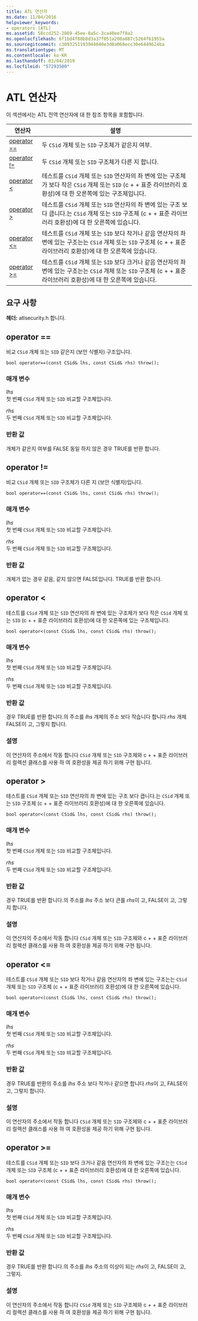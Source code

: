 ```yaml
---
title: ATL 연산자
ms.date: 11/04/2016
helpviewer_keywords:
- operators [ATL]
ms.assetid: 58ccd252-2869-45ee-8a5c-3ca40ee7f8a2
ms.openlocfilehash: 6f1bd4f88b8d3a37f051a208a887c5264f61955a
ms.sourcegitcommit: c3093251193944840e3d0a068ecc30e6449624ba
ms.translationtype: MT
ms.contentlocale: ko-KR
ms.lasthandoff: 03/04/2019
ms.locfileid: "57293500"
---
```

# <a name="atl-operators"></a>ATL 연산자

이 섹션에서는 ATL 전역 연산자에 대 한 참조 항목을 포함합니다.

|연산자|설명|
|--------------|-----------------|
|[operator ==](#operator_eq_eq)|두 `CSid` 개체 또는 `SID` 구조체가 같은지 여부.|
|[operator !=](#operator_neq)|두 `CSid` 개체 또는 `SID` 구조체가 다른 지 합니다.|
|[operator <](#operator_lt)|테스트를 `CSid` 개체 또는 `SID` 연산자의 좌 변에 있는 구조체가 보다 작은 `CSid` 개체 또는 `SID` (c + + 표준 라이브러리 호환성)에 대 한 오른쪽에 있는 구조체입니다.|
|[operator >](#operator_gt)|테스트를 `CSid` 개체 또는 `SID` 연산자의 좌 변에 있는 구조 보다 큽니다.는 `CSid` 개체 또는 `SID` 구조체 (c + + 표준 라이브러리 호환성)에 대 한 오른쪽에 있습니다.|
|[operator <=](#operator_lt__eq)|테스트를 `CSid` 개체 또는 `SID` 보다 작거나 같음 연산자의 좌 변에 있는 구조는는 `CSid` 개체 또는 `SID` 구조체 (c + + 표준 라이브러리 호환성)에 대 한 오른쪽에 있습니다.|
|[operator >=](#operator_gt__eq)|테스트를 `CSid` 개체 또는 `SID` 보다 크거나 같음 연산자의 좌 변에 있는 구조는는 `CSid` 개체 또는 `SID` 구조체 (c + + 표준 라이브러리 호환성)에 대 한 오른쪽에 있습니다.|

## <a name="requirements"></a>요구 사항

**헤더:** atlsecurity.h 합니다.

##  <a name="operator_eq_eq"></a>  operator ==

비교 `CSid` 개체 또는 `SID` 같은지 (보안 식별자) 구조입니다.

```
bool operator==(const CSid& lhs, const CSid& rhs) throw();
```

### <a name="parameters"></a>매개 변수

*lhs*<br/>
첫 번째 `CSid` 개체 또는 `SID` 비교할 구조체입니다.

*rhs*<br/>
두 번째 `CSid` 개체 또는 `SID` 비교할 구조체입니다.

### <a name="return-value"></a>반환 값

개체가 같은지 여부를 FALSE 동일 하지 않은 경우 TRUE를 반환 합니다.

##  <a name="operator_neq"></a>  operator !=

비교 `CSid` 개체 또는 `SID` 구조체가 다른 지 (보안 식별자)입니다.

```
bool operator==(const CSid& lhs, const CSid& rhs) throw();
```

### <a name="parameters"></a>매개 변수

*lhs*<br/>
첫 번째 `CSid` 개체 또는 `SID` 비교할 구조체입니다.

*rhs*<br/>
두 번째 `CSid` 개체 또는 `SID` 비교할 구조체입니다.

### <a name="return-value"></a>반환 값

개체가 없는 경우 같음, 같지 않으면 FALSE입니다. TRUE를 반환 합니다.

##  <a name="operator_lt"></a>  operator <

테스트를 `CSid` 개체 또는 `SID` 연산자의 좌 변에 있는 구조체가 보다 작은 `CSid` 개체 또는 `SID` (c + + 표준 라이브러리 호환성)에 대 한 오른쪽에 있는 구조체입니다.

```
bool operator<(const CSid& lhs, const CSid& rhs) throw();
```

### <a name="parameters"></a>매개 변수

*lhs*<br/>
첫 번째 `CSid` 개체 또는 `SID` 비교할 구조체입니다.

*rhs*<br/>
두 번째 `CSid` 개체 또는 `SID` 비교할 구조체입니다.

### <a name="return-value"></a>반환 값

경우 TRUE를 반환 합니다.의 주소를 *lhs* 개체의 주소 보다 작습니다 합니다 *rhs* 개체 FALSE이 고, 그렇지 합니다.

### <a name="remarks"></a>설명

이 연산자의 주소에서 작동 합니다 `CSid` 개체 또는 `SID` 구조체와 c + + 표준 라이브러리 컬렉션 클래스를 사용 하 여 호환성을 제공 하기 위해 구현 됩니다.

##  <a name="operator_gt"></a>  operator >

테스트를 `CSid` 개체 또는 `SID` 연산자의 좌 변에 있는 구조 보다 큽니다.는 `CSid` 개체 또는 `SID` 구조체 (c + + 표준 라이브러리 호환성)에 대 한 오른쪽에 있습니다.

```
bool operator<(const CSid& lhs, const CSid& rhs) throw();
```

### <a name="parameters"></a>매개 변수

*lhs*<br/>
첫 번째 `CSid` 개체 또는 `SID` 비교할 구조체입니다.

*rhs*<br/>
두 번째 `CSid` 개체 또는 `SID` 비교할 구조체입니다.

### <a name="return-value"></a>반환 값

경우 TRUE를 반환 합니다.의 주소를 *lhs* 주소 보다 큰를 *rhs*이 고, FALSE이 고, 그렇지 합니다.

### <a name="remarks"></a>설명

이 연산자의 주소에서 작동 합니다 `CSid` 개체 또는 `SID` 구조체와 c + + 표준 라이브러리 컬렉션 클래스를 사용 하 여 호환성을 제공 하기 위해 구현 됩니다.

##  <a name="operator_lt__eq"></a>  operator <=

테스트를 `CSid` 개체 또는 `SID` 보다 작거나 같음 연산자의 좌 변에 있는 구조는는 `CSid` 개체 또는 `SID` 구조체 (c + + 표준 라이브러리 호환성)에 대 한 오른쪽에 있습니다.

```
bool operator<(const CSid& lhs, const CSid& rhs) throw();
```

### <a name="parameters"></a>매개 변수

*lhs*<br/>
첫 번째 `CSid` 개체 또는 `SID` 비교할 구조체입니다.

*rhs*<br/>
두 번째 `CSid` 개체 또는 `SID` 비교할 구조체입니다.

### <a name="return-value"></a>반환 값

경우 TRUE를 반환의 주소를 *lhs* 주소 보다 작거나 같으면 합니다 *rhs*이 고, FALSE이 고, 그렇지 합니다.

### <a name="remarks"></a>설명

이 연산자의 주소에서 작동 합니다 `CSid` 개체 또는 `SID` 구조체와 c + + 표준 라이브러리 컬렉션 클래스를 사용 하 여 호환성을 제공 하기 위해 구현 됩니다.

##  <a name="operator_gt__eq"></a>  operator >=

테스트를 `CSid` 개체 또는 `SID` 보다 크거나 같음 연산자의 좌 변에 있는 구조는는 `CSid` 개체 또는 `SID` 구조체 (c + + 표준 라이브러리 호환성)에 대 한 오른쪽에 있습니다.

```
bool operator<(const CSid& lhs, const CSid& rhs) throw();
```

### <a name="parameters"></a>매개 변수

*lhs*<br/>
첫 번째 `CSid` 개체 또는 `SID` 비교할 구조체입니다.

*rhs*<br/>
두 번째 `CSid` 개체 또는 `SID` 비교할 구조체입니다.

### <a name="return-value"></a>반환 값

경우 TRUE를 반환 합니다.의 주소를 *lhs* 주소의 이상이 되는 *rhs*이 고, FALSE이 고, 그렇지.

### <a name="remarks"></a>설명

이 연산자의 주소에서 작동 합니다 `CSid` 개체 또는 `SID` 구조체와 c + + 표준 라이브러리 컬렉션 클래스를 사용 하 여 호환성을 제공 하기 위해 구현 됩니다.
